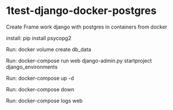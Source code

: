 # 1test-django-docker-postgres
Create Frame work django with postgres in containers from docker

install:
pip install psycopg2

Run:
docker volume create db_data

Run:
docker-compose run web django-admin.py startproject django_environments

Run:
docker-compose up -d

Run:
docker-compose down

Run:
docker-compose logs web

